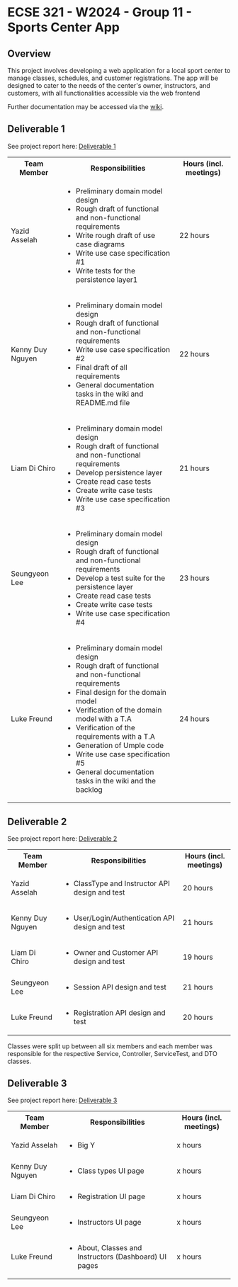 # ECSE 321 - W2024 - Group 11 - Sports Center App

## Overview
This project involves developing a web application for a local sport center to manage classes, schedules, and customer registrations. The app will be designed to cater to the needs of the center's owner, instructors, and customers, with all functionalities accessible via the web frontend

Further documentation may be accessed via the [wiki](https://github.com/McGill-ECSE321-Winter2024/project-group-11/wiki).

## Deliverable 1

See project report here: [Deliverable 1](https://github.com/McGill-ECSE321-Winter2024/project-group-11/wiki)<table>
  <tbody>
    <tr>
      <th>Team Member</th>
      <th>Responsibilities</th>
      <th>Hours (incl. meetings)</th>
    </tr>
    <tr>
      <td>Yazid Asselah</td>
      <td>
        <ul>
          <li>Preliminary domain model design</li>
          <li>Rough draft of functional and non-functional requirements</li>
          <li>Write rough draft of use case diagrams</li>
          <li>Write use case specification #1</li>
          <li>Write tests for the persistence layer1</li>
        </ul>
      </td>
      <td>22 hours</td>
    </tr>
    <tr>
      <td>Kenny Duy Nguyen</td>
      <td>
        <ul>
          <li>Preliminary domain model design</li>
          <li>Rough draft of functional and non-functional requirements</li>
          <li>Write use case specification #2</li>
          <li>Final draft of all requirements</li>
          <li>General documentation tasks in the wiki and README.md file</li>
        </ul>
      </td>
      <td>22 hours </td>
    </tr>
    <tr>
      <td>Liam Di Chiro</td>
      <td>
        <ul>
          <li>Preliminary domain model design</li>
          <li>Rough draft of functional and non-functional requirements</li>
          <li>Develop persistence layer</li>
          <li>Create read case tests</li>
          <li>Create write case tests</li>
          <li>Write use case specification #3</li>
        </ul>
      </td>
      <td>21 hours</td>
    </tr>
    <tr>
      <td>Seungyeon Lee</td>
      <td>
        <ul>
          <li>Preliminary domain model design</li>
          <li>Rough draft of functional and non-functional requirements</li>
          <li>Develop a test suite for the persistence layer</li>
          <li>Create read case tests</li>
          <li>Create write case tests</li>
          <li>Write use case specification #4</li>
        </ul>
      </td>
      <td>23 hours</td>
    </tr>
    <tr>
      <td>Luke Freund</td>
      <td>
        <ul>
          <li>Preliminary domain model design</li>
          <li>Rough draft of functional and non-functional requirements</li>
          <li>Final design for the domain model</li>
          <li>Verification of the domain model with a T.A</li>
          <li>Verification of the requirements with a T.A</li>
          <li>Generation of Umple code</li>
          <li>Write use case specification #5</li>
          <li>General documentation tasks in the wiki and the backlog</li>
        </ul>
      </td>
      <td>24 hours</td>
    </tr>
    <tr>
  </tbody>
</table>

## Deliverable 2
See project report here: [Deliverable 2](https://github.com/McGill-ECSE321-Winter2024/project-group-11/wiki)<table>
  <tbody>
    <tr>
      <th>Team Member</th>
      <th>Responsibilities</th>
      <th>Hours (incl. meetings)</th>
    </tr>
    <tr>
      <td>Yazid Asselah</td>
      <td>
        <ul>
          <li>ClassType and Instructor API design and test</li>
        </ul>
      </td>
      <td>20 hours</td>
    </tr>
    <tr>
      <td>Kenny Duy Nguyen</td>
      <td>
        <ul>
          <li>User/Login/Authentication API design and test</li>
        </ul>
      </td>
      <td>21 hours </td>
    </tr>
    <tr>
      <td>Liam Di Chiro</td>
      <td>
        <ul>
          <li>Owner and Customer API design and test</li>
        </ul>
      </td>
      <td>19 hours</td>
    </tr>
    <tr>
      <td>Seungyeon Lee</td>
      <td>
        <ul>
          <li>Session API design and test</li>
        </ul>
      </td>
      <td>21 hours</td>
    </tr>
    <tr>
      <td>Luke Freund</td>
      <td>
        <ul>
          <li>Registration API design and test</li>
        </ul>
      </td>
      <td>20 hours</td>
    </tr>
    <tr>
  </tbody>
</table>

Classes were split up between all six members and each member was responsible for the respective Service, Controller, ServiceTest, and DTO classes.

## Deliverable 3
See project report here: [Deliverable 3](https://github.com/McGill-ECSE321-Winter2024/project-group-11/wiki)<table>
  <tbody>
    <tr>
      <th>Team Member</th>
      <th>Responsibilities</th>
      <th>Hours (incl. meetings)</th>
    </tr>
    <tr>
      <td>Yazid Asselah</td>
      <td>
        <ul>
          <li>Big Y</li>
        </ul>
      </td>
      <td>x hours</td>
    </tr>
    <tr>
      <td>Kenny Duy Nguyen</td>
      <td>
        <ul>
          <li>Class types UI page</li>
        </ul>
      </td>
      <td>x hours </td>
    </tr>
    <tr>
      <td>Liam Di Chiro</td>
      <td>
        <ul>
          <li>Registration UI page</li>
        </ul>
      </td>
      <td>x hours</td>
    </tr>
    <tr>
      <td>Seungyeon Lee</td>
      <td>
        <ul>
          <li>Instructors UI page</li>
        </ul>
      </td>
      <td>x hours</td>
    </tr>
    <tr>
      <td>Luke Freund</td>
      <td>
        <ul>
          <li>About, Classes and Instructors (Dashboard) UI pages</li>
        </ul>
      </td>
      <td>x hours</td>
    </tr>
    <tr>
  </tbody>
</table>
